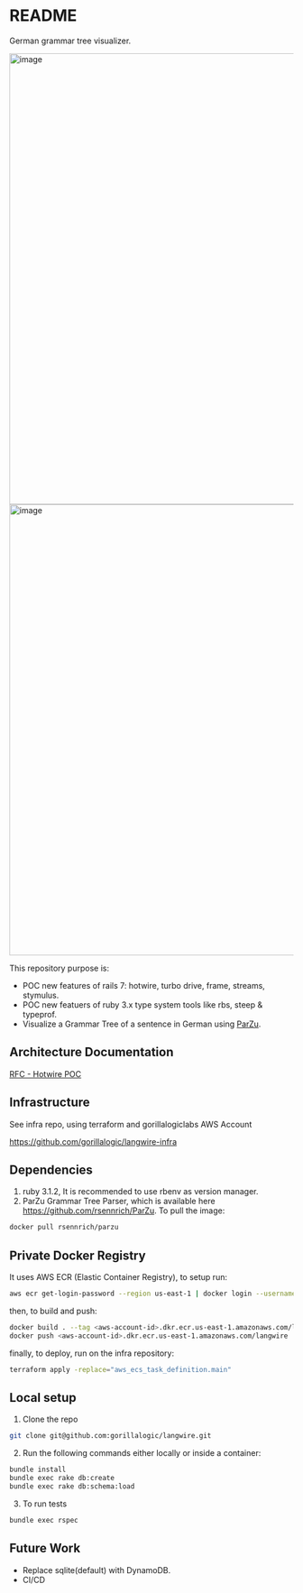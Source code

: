 # README

German grammar tree visualizer.

<img width="800" alt="image" src="https://user-images.githubusercontent.com/42254348/201436695-849cda9b-3bea-4f2b-bf5f-7766f7a5b722.png"><img width="800" alt="image" src="https://user-images.githubusercontent.com/42254348/201436818-11a78a54-5af9-4f28-907f-2c6518d29391.png">

This repository purpose is:
- POC new features of rails 7: hotwire, turbo drive, frame, streams, stymulus.
- POC new featuers of ruby 3.x type system tools like rbs, steep & typeprof.
- Visualize a Grammar Tree of a sentence in German using [ParZu](https://github.com/rsennrich/ParZu).

## Architecture Documentation
[RFC - Hotwire POC](https://docs.google.com/document/d/1FkmmALtsmQI4VG-ImMys6Czxt2ka7GQ0rSbovHY_W3U/edit)

## Infrastructure
See infra repo, using terraform and gorillalogiclabs AWS Account

https://github.com/gorillalogic/langwire-infra

## Dependencies
1. ruby 3.1.2, It is recommended to use rbenv as version manager.
2. ParZu Grammar Tree Parser, which is available here https://github.com/rsennrich/ParZu. To pull the image:
```bash
docker pull rsennrich/parzu
```

## Private Docker Registry
It uses AWS ECR (Elastic Container Registry), to setup run:
```bash
aws ecr get-login-password --region us-east-1 | docker login --username AWS --password-stdin <aws-account-id>.dkr.ecr.us-east-1.amazonaws.com
```
then, to build and push:
```bash
docker build . --tag <aws-account-id>.dkr.ecr.us-east-1.amazonaws.com/langwire
docker push <aws-account-id>.dkr.ecr.us-east-1.amazonaws.com/langwire
```
finally, to deploy, run on the infra repository:
```bash
terraform apply -replace="aws_ecs_task_definition.main"
```

## Local setup
1. Clone the repo 
```bash
git clone git@github.com:gorillalogic/langwire.git
```
2. Run the following commands either locally or inside a container:
```bash
bundle install
bundle exec rake db:create
bundle exec rake db:schema:load
```
3. To run tests
```bash
bundle exec rspec
```

## Future Work
- Replace sqlite(default) with DynamoDB.
- CI/CD
